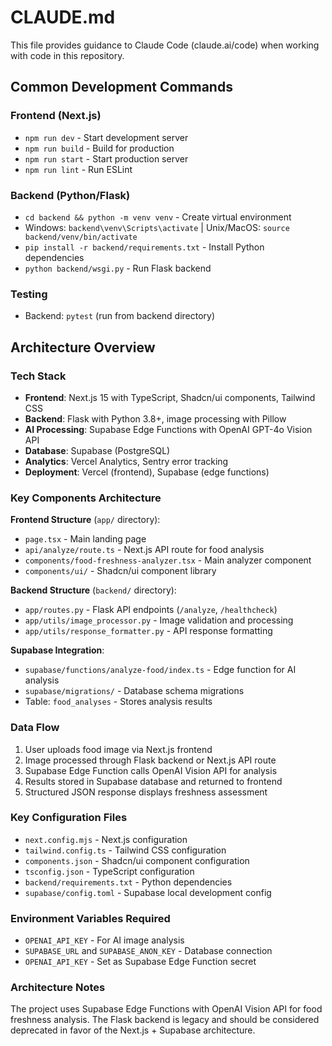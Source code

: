 # CLAUDE.md

This file provides guidance to Claude Code (claude.ai/code) when working with code in this repository.

## Common Development Commands

### Frontend (Next.js)
- `npm run dev` - Start development server
- `npm run build` - Build for production
- `npm run start` - Start production server
- `npm run lint` - Run ESLint

### Backend (Python/Flask)
- `cd backend && python -m venv venv` - Create virtual environment
- Windows: `backend\venv\Scripts\activate` | Unix/MacOS: `source backend/venv/bin/activate`
- `pip install -r backend/requirements.txt` - Install Python dependencies
- `python backend/wsgi.py` - Run Flask backend

### Testing
- Backend: `pytest` (run from backend directory)

## Architecture Overview

### Tech Stack
- **Frontend**: Next.js 15 with TypeScript, Shadcn/ui components, Tailwind CSS
- **Backend**: Flask with Python 3.8+, image processing with Pillow
- **AI Processing**: Supabase Edge Functions with OpenAI GPT-4o Vision API
- **Database**: Supabase (PostgreSQL)
- **Analytics**: Vercel Analytics, Sentry error tracking
- **Deployment**: Vercel (frontend), Supabase (edge functions)

### Key Components Architecture

**Frontend Structure** (`app/` directory):
- `page.tsx` - Main landing page
- `api/analyze/route.ts` - Next.js API route for food analysis
- `components/food-freshness-analyzer.tsx` - Main analyzer component
- `components/ui/` - Shadcn/ui component library

**Backend Structure** (`backend/` directory):
- `app/routes.py` - Flask API endpoints (`/analyze`, `/healthcheck`)
- `app/utils/image_processor.py` - Image validation and processing
- `app/utils/response_formatter.py` - API response formatting

**Supabase Integration**:
- `supabase/functions/analyze-food/index.ts` - Edge function for AI analysis
- `supabase/migrations/` - Database schema migrations
- Table: `food_analyses` - Stores analysis results

### Data Flow
1. User uploads food image via Next.js frontend
2. Image processed through Flask backend or Next.js API route
3. Supabase Edge Function calls OpenAI Vision API for analysis
4. Results stored in Supabase database and returned to frontend
5. Structured JSON response displays freshness assessment

### Key Configuration Files
- `next.config.mjs` - Next.js configuration
- `tailwind.config.ts` - Tailwind CSS configuration
- `components.json` - Shadcn/ui component configuration
- `tsconfig.json` - TypeScript configuration
- `backend/requirements.txt` - Python dependencies
- `supabase/config.toml` - Supabase local development config

### Environment Variables Required
- `OPENAI_API_KEY` - For AI image analysis
- `SUPABASE_URL` and `SUPABASE_ANON_KEY` - Database connection
- `OPENAI_API_KEY` - Set as Supabase Edge Function secret

### Architecture Notes
The project uses Supabase Edge Functions with OpenAI Vision API for food freshness analysis. The Flask backend is legacy and should be considered deprecated in favor of the Next.js + Supabase architecture.